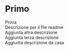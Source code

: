 # Primo
Prova<br>
Descrizione per il file readme<br>
Aggiunta altra descrizione<br>
Aggiunta terza descrizione<br>
Aggiunta descrizione da casa<br>